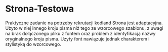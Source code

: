 # Strona-Testowa
Praktyczne zadanie na potrzeby rekrutacji kodland
Strona jest adaptacyjna. Użyto w niej innego kroju pisma niż tego ze wzorcowego szablonu, 
z uwagi na brak dołączonego pliku z fontem oraz problem z identyfikacją nazwy oryginalnego kroju pisma.
Użyty font nawiązuje jednak charakterem i stylistyką do wzorcowego.
